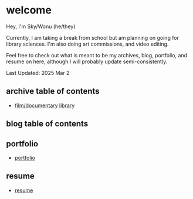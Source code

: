 # welcome

Hey, I'm Sky/Wonu (he/they)

Currently, I am taking a break from school but am planning on going for library sciences. I'm also doing art commissions, and video editing.

Feel free to check out what is meant to be my archives, blog, portfolio, and resume on here, although I will probably update semi-consistently.

Last Updated: 2025 Mar 2

## archive table of contents
- [film/documentary library](archives/film+docu_library.md)

## blog table of contents

## portfolio
- [portfolio](portfolio_resume/portfolio.md)

## resume
- [resume](portfolio_resume/resume.md)
